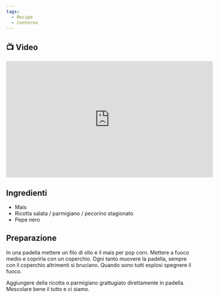 ```yaml
---
tags:
  - Recipe
  - Contorno
---
```



## 📺 Video

<div class="iframe-container">
  <iframe width="560" height="315" src="https://www.youtube.com/embed/q93ptb23dyc" title="YouTube video player" frameborder="0" allow="accelerometer; autoplay; clipboard-write; encrypted-media; gyroscope; picture-in-picture" allowfullscreen></iframe>
</div>

## Ingredienti

* Mais
* Ricotta salata / parmigiano / pecorino stagionato
* Pepe nero

## Preparazione

In una padella mettere un filo di olio e il mais per pop corn. Mettere a fuoco medio e coprirla con un coperchio. Ogni tanto muovere la padella, sempre con il coperchio altrimenti si bruciano. Quando sono tutti esplosi spegnere il fuoco.

Aggiungere della ricotta o parmigiano grattugiato direttamente in padella. Mescolare bene il tutto e ci siamo.
